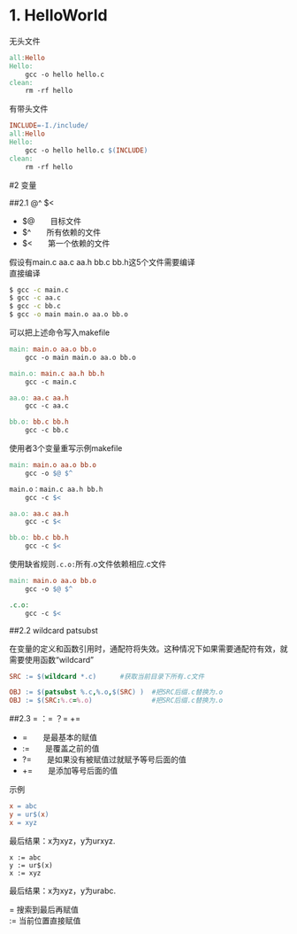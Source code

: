 # 1. HelloWorld
无头文件

```makefile
all:Hello
Hello:
    gcc -o hello hello.c
clean:
    rm -rf hello
```

有带头文件

```makefile
INCLUDE=-I./include/
all:Hello
Hello:
    gcc -o hello hello.c $(INCLUDE)
clean:
    rm -rf hello
```

#2 变量

##2.1 $@$^ $<

- $@&emsp;&emsp;目标文件
- $^&emsp;&emsp;所有依赖的文件
- $<&emsp;&emsp;第一个依赖的文件

假设有main.c aa.c aa.h bb.c bb.h这5个文件需要编译  
直接编译  
 
```sh
$ gcc -c main.c 
$ gcc -c aa.c 
$ gcc -c bb.c 
$ gcc -o main main.o aa.o bb.o
```

可以把上述命令写入makefile

```makefile
main: main.o aa.o bb.o 
	gcc -o main main.o aa.o bb.o 

main.o: main.c aa.h bb.h 
	gcc -c main.c 

aa.o: aa.c aa.h 
	gcc -c aa.c 

bb.o: bb.c bb.h
	gcc -c bb.c
```



使用者3个变量重写示例makefile

```makefile
main: main.o aa.o bb.o 
	gcc -o $@ $^ 

main.o：main.c aa.h bb.h 
	gcc -c $< 

aa.o: aa.c aa.h 
	gcc -c $< 

bb.o: bb.c bb.h 
	gcc -c $< 
```

使用缺省规则```.c.o:```所有.o文件依赖相应.c文件  

```makefile
main: main.o aa.o bb.o 
	gcc -o $@ $^ 

.c.o:
	gcc -c $< 
```

##2.2 wildcard patsubst

在变量的定义和函数引用时，通配符将失效。这种情况下如果需要通配符有效，就需要使用函数“wildcard”  

```makefile
SRC := $(wildcard *.c)		#获取当前目录下所有.c文件

OBJ := $(patsubst %.c,%.o,$(SRC) )	#把SRC后缀.c替换为.o
OBJ := $(SRC:%.c=%.o)				#把SRC后缀.c替换为.o

```

##2.3 = ：= ？= +=

- =&emsp;&emsp;是最基本的赋值
- :=&emsp;&emsp;是覆盖之前的值
- ?=&emsp;&emsp;是如果没有被赋值过就赋予等号后面的值
- +=&emsp;&emsp;是添加等号后面的值

示例
```makefile
x = abc
y = ur$(x)
x = xyz
```
最后结果：x为xyz，y为urxyz.

```make
x := abc
y := ur$(x)
x := xyz
```
最后结果：x为xyz，y为urabc.  
  
= 搜索到最后再赋值  
:=  当前位置直接赋值  

